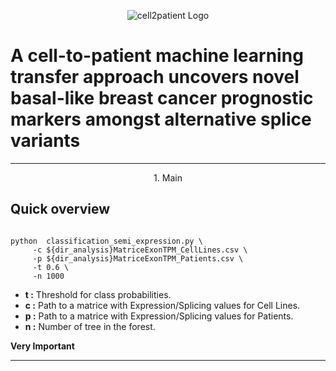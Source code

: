 
<p align="center">
<img align="center"   src="/img/cell-to-patient.png" alt="cell2patient Logo">
</p>


A cell-to-patient machine learning transfer approach uncovers novel basal-like breast cancer prognostic markers amongst alternative splice variants
=============


---

<p align="center">1. Main</p>


## Quick overview



```shell

python  classification_semi_expression.py \
	 -c ${dir_analysis}MatriceExonTPM_CellLines.csv \
	 -p ${dir_analysis}MatriceExonTPM_Patients.csv \
	 -t 0.6 \
	 -n 1000 

```

- **t :** Threshold for class probabilities.
- **c :** Path to a matrice with Expression/Splicing values for Cell Lines.
- **p :** Path to a matrice with Expression/Splicing values for Patients.
- **n :** Number of tree in the forest.



__Very Important__  

---
